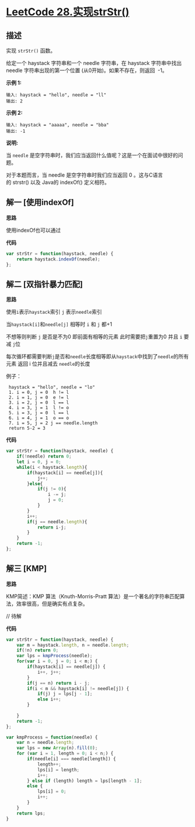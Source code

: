 # [LeetCode 28.实现strStr()](https://leetcode-cn.com/problems/implement-strstr)
## 描述

实现 `strStr()` 函数。

给定一个 haystack 字符串和一个 needle 字符串，在 haystack 字符串中找出 needle 字符串出现的第一个位置 (从0开始)。如果不存在，则返回  -1。

**示例 1:**
```
输入: haystack = "hello", needle = "ll"
输出: 2
```
**示例 2:**
```
输入: haystack = "aaaaa", needle = "bba"
输出: -1
```
**说明:**

当 `needle` 是空字符串时，我们应当返回什么值呢？这是一个在面试中很好的问题。

对于本题而言，当 needle 是空字符串时我们应当返回 0 。这与C语言的 strstr() 以及 Java的 indexOf() 定义相符。


## 解一 [使用indexOf]
**思路**

使用indexOf也可以通过

**代码**
```Javascript 
var strStr = function(haystack, needle) {
    return haystack.indexOf(needle);
};
```

## 解二 [双指针暴力匹配]
**思路**

使用`i`表示`haystack`索引 `j` 表示`needle`索引

当`haystack[i]`和`needle[j]` 相等时 `i` 和 `j` 都+1

不想等则判断 `j` 是否是不为0 即前面有相等的元素 此时需要把`j`重置为0 并且 `i` 要减 `j`位 

每次循环都需要判断`j`是否和`needle`长度相等即从`haystack`中找到了`needle`的所有元素 返回 i 位并且减去 `needle`的长度

例子：
```
 haystack = "hello", needle = "lo"
 1. i = 0, j = 0  h != l
 2. i = 1, j = 0  e != l
 3. i = 2, j = 0  l == l
 4. i = 3, j = 1  l != o
 5. i = 3, j = 0  l == l
 6. i = 4, j = 1  o == o
 7. i = 5, j = 2 j == needle.length
 return 5-2 = 3
```

**代码**

```Javascript 
var strStr = function(haystack, needle) {
    if(!needle) return 0;
    let i = 0, j = 0;
    while(i < haystack.length){
        if(haystack[i] == needle[j]){
            j++;
        }else{
            if(j != 0){
                i -= j;
                j = 0;
            }
        }
        i++;
        if(j == needle.length){
            return i-j;
        }
    }
    return -1;
};
```

## 解三 [KMP]
**思路**

KMP简述：KMP 算法（Knuth-Morris-Pratt 算法）是一个著名的字符串匹配算法，效率很高，但是确实有点复杂。

// 待解

**代码**
```Javascript 
var strStr = function(haystack, needle) {
    var m = haystack.length, n = needle.length;
    if(!n) return 0;
    var lps = kmpProcess(needle);
    for(var i = 0, j = 0; i < m;) {
        if(haystack[i] == needle[j]) {
            i++, j++;
        }
        if(j == n) return i - j;
        if(i < m && haystack[i] != needle[j]) {
            if(j) j = lps[j - 1];
            else i++;
        }
        
    }
    return -1;
};

var kmpProcess = function(needle) {
    var n = needle.length;
    var lps = new Array(n).fill(0);
    for (var i = 1, length = 0; i < n;) {
        if(needle[i] === needle[length]) {
            length++;
            lps[i] = length;
            i++;
        } else if (length) length = lps[length - 1];
        else {
            lps[i] = 0; 
            i++;
        }
    }
    return lps;
}

```


